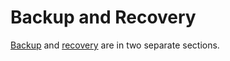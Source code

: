 <!-- SPDX-License-Identifier: CC-BY-4.0 -->
# Backup and Recovery

[Backup](backup.md) and [recovery](recovery.md) are in two separate sections.
